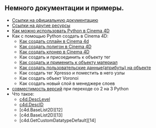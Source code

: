 ## Немного документации и примеры.

- [Ссылки на официальную документацию][1]
- [Ссылки на другие ресурсы][2]
- [Как можно использовать Python в Cinema 4D][3]
- Как с помощью Python создать в Cinema 4D:
  - [Как создать сплайн в Cinema 4d][4]
  - [Как создать полигон в Cinema 4D][5]
  - [Как создать клонер в Cinema 4D][6]
  - Как создать и присоединить к объекту тег
  - [Как создать и применить к объекту материал][8]
  - [Как создать пользовательские данные(атрибуты) на объекте][9]
  - Как создать тег Xpresso и поместить в него узлы
  - Как создать объект Voronoi
  - Как создать новый слой в менеджере слоев
- [совместимость версий][7] при переходе со 2 на 3 Python
- Что такое:
  - [c4d.DescLevel][10]
  - [c4d.DescID][11]
  - [c4d.BaseList2D][12]
  - [c4d.BaseList2D][13]
  - [c4d.GetCustomDatatypeDefault][14]


[1]: links.md "links"
[2]: other.md "other links"
[3]: how_use.md "how_use"
[4]: create_spline.md "create_spline"
[5]: create_poligon.md "create_poligon"
[6]: create_cloner.md "create_cloner"
[7]: python23.md "python23"
[8]: create_material.md "create_material"
[9]: create_UserData.md "create_UserData"
[10]: DescLevel.md "create_UserData"
[11]: DescID.md "create_UserData"